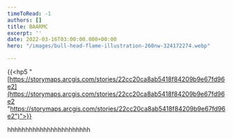```yaml
---
timeToRead: -1
authors: []
title: BAARMC
excerpt: ''
date: 2022-03-16T03:00:00.000+00:00
hero: "/images/bull-head-flame-illustration-260nw-324172274.webp"

---
```

{{<hp5 "[https://storymaps.arcgis.com/stories/22cc20ca8ab5418f84209b9e67fd96e2](https://storymaps.arcgis.com/stories/22cc20ca8ab5418f84209b9e67fd96e2 "https://storymaps.arcgis.com/stories/22cc20ca8ab5418f84209b9e67fd96e2")">}}

hhhhhhhhhhhhhhhhhhhhhhh